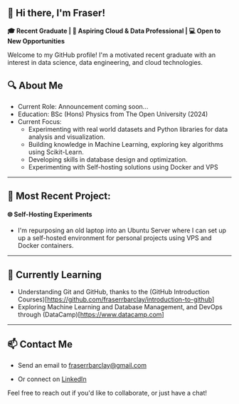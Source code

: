 ## 👋 Hi there, I'm Fraser! 

**🎓 Recent Graduate | 🚀 Aspiring Cloud & Data Professional | 💻 Open to New Opportunities**

Welcome to my GitHub profile! I'm a motivated recent graduate with an interest in data science, data engineering, and cloud technologies.

## 🔍 About Me


- Current Role: Announcement coming soon...
- Education: BSc (Hons) Physics from The Open University (2024)
- Current Focus:
  - Experimenting with real world datasets and Python libraries for data analysis and visualization.
  - Building knowledge in Machine Learning, exploring key algorithms using Scikit-Learn.
  - Developing skills in database design and optimization.
  - Experimenting with Self-hosting solutions using Docker and VPS
 
---
## 📂 Most Recent Project:
#### 🌐 Self-Hosting Experiments
- I'm repurposing an old laptop into an Ubuntu Server where I can set up up a self-hosted environment for personal projects using VPS and Docker containers.
---
## 🌱 Currently Learning
- Understanding Git and GitHub, thanks to the (GitHub Introduction Courses)[https://github.com/fraserrbarclay/introduction-to-github]
- Exploring Machine Learning and Database Management, and DevOps through (DataCamp)[https://www.datacamp.com]
---
## 📫 Contact Me

- Send an email to [fraserrbarclay@gmail.com](mailto:fraserrbarclay@gmail.com)

- Or connect on [LinkedIn](Linkedin.com/in/fraserrbarclay/)

Feel free to reach out if you'd like to collaborate, or just have a chat!
<!--
**fraserrbarclay/fraserrbarclay** is a ✨ _special_ ✨ repository because its `README.md` (this file) appears on your GitHub profile.

Here are some ideas to get you started:

- 🔭 I’m currently working on ...
- 🌱 I’m currently learning ...
- 👯 I’m looking to collaborate on ...
- 🤔 I’m looking for help with ...
- 💬 Ask me about ...
- 📫 How to reach me: ...
- 😄 Pronouns: ...
- ⚡ Fun fact: ...
-->
